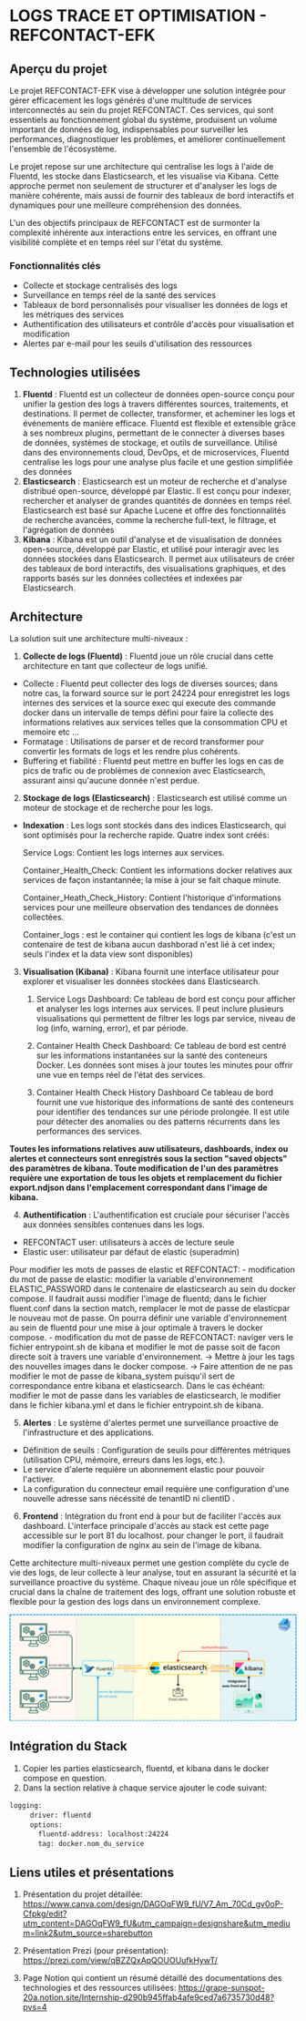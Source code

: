 # LOGS TRACE ET OPTIMISATION - REFCONTACT-EFK

## Aperçu du projet
Le projet REFCONTACT-EFK vise à développer une solution intégrée pour gérer efficacement les logs générés d'une multitude de services interconnectés au sein du projet REFCONTACT. Ces services, qui sont essentiels au fonctionnement global du système, produisent un volume important de données de log, indispensables pour surveiller les performances, diagnostiquer les problèmes, et améliorer continuellement l'ensemble de l'écosystème.

Le projet repose sur une architecture qui centralise les logs à l'aide de Fluentd, les stocke dans Elasticsearch, et les visualise via Kibana. Cette approche permet non seulement de structurer et d'analyser les logs de manière cohérente, mais aussi de fournir des tableaux de bord interactifs et dynamiques pour une meilleure compréhension des données.

L'un des objectifs principaux de REFCONTACT est de surmonter la complexité inhérente aux interactions entre les services, en offrant une visibilité complète et en temps réel sur l'état du système.
### Fonctionnalités clés
- Collecte et stockage centralisés des logs
- Surveillance en temps réel de la santé des services
- Tableaux de bord personnalisés pour visualiser les données de logs et les métriques des services
- Authentification des utilisateurs et contrôle d'accès pour visualisation et modification
- Alertes par e-mail pour les seuils d'utilisation des ressources

## Technologies utilisées
1. **Fluentd** : Fluentd est un collecteur de données open-source conçu pour unifier la gestion des logs à travers différentes sources, traitements, et destinations. Il permet de collecter, transformer, et acheminer les logs et événements de manière efficace. Fluentd est flexible et extensible grâce à ses nombreux plugins, permettant de le connecter à diverses bases de données, systèmes de stockage, et outils de surveillance. Utilisé dans des environnements cloud, DevOps, et de microservices, Fluentd centralise les logs pour une analyse plus facile et une gestion simplifiée des données
2. **Elasticsearch** : Elasticsearch est un moteur de recherche et d'analyse distribué open-source, développé par Elastic. Il est conçu pour indexer, rechercher et analyser de grandes quantités de données en temps réel. Elasticsearch est basé sur Apache Lucene et offre des fonctionnalités de recherche avancées, comme la recherche full-text, le filtrage, et l'agrégation de données
3. **Kibana** : 
Kibana est un outil d'analyse et de visualisation de données open-source, développé par Elastic, et utilisé pour interagir avec les données stockées dans Elasticsearch. Il permet aux utilisateurs de créer des tableaux de bord interactifs, des visualisations graphiques, et des rapports basés sur les données collectées et indexées par Elasticsearch.

## Architecture
La solution suit une architecture multi-niveaux :

1. **Collecte de logs (Fluentd)** :
Fluentd joue un rôle crucial dans cette architecture en tant que collecteur de logs unifié.

- Collecte : Fluentd peut collecter des logs de diverses sources; dans notre cas, la forward source sur le port 24224 pour enregistret les logs internes des services et la source exec qui execute des commande docker dans un intervalle de temps défini pour faire la collecte des informations relatives aux services telles que la consommation CPU et memoire etc ... 
- Formatage : Utilisations de parser et de record transformer pour convertir les formats de logs et les rendre plus cohérents.
- Buffering et fiabilité : Fluentd peut mettre en buffer les logs en cas de pics de trafic ou de problèmes de connexion avec Elasticsearch, assurant ainsi qu'aucune donnée n'est perdue.


2. **Stockage de logs (Elasticsearch)** :
Elasticsearch est utilisé comme un moteur de stockage et de recherche pour les logs.

- **Indexation** : Les logs sont stockés dans des indices Elasticsearch, qui sont optimisés pour la recherche rapide. Quatre index sont créés: 

    Service Logs: Contient les logs internes aux services.

    Container_Health_Check: Contient les informations docker relatives aux services de façon instantannée; la mise à jour se fait chaque minute.

    Container_Heath_Check_History: Contient l'historique d'informations services pour une meilleure observation des tendances de données collectées.

    Container_logs : est le container qui contient les logs de kibana (c'est un contenaire de test de kibana aucun dashborad n'est lié à cet index; seuls l'index et la data view sont disponibles)



3. **Visualisation (Kibana)** :
Kibana fournit une interface utilisateur pour explorer et visualiser les données stockées dans Elasticsearch.

    1. Service Logs Dashboard:
Ce tableau de bord est conçu pour afficher et analyser les logs internes aux services. Il peut inclure plusieurs visualisations qui permettent de filtrer les logs par service, niveau de log (info, warning, error), et par période.

    2. Container Health Check Dashboard:
Ce tableau de bord est centré sur les informations instantanées sur la santé des conteneurs Docker. Les données sont mises à jour toutes les minutes pour offrir une vue en temps réel de l'état des services.
    3. Container Health Check History Dashboard
Ce tableau de bord fournit une vue historique des informations de santé des conteneurs pour identifier des tendances sur une période prolongée. Il est utile pour détecter des anomalies ou des patterns récurrents dans les performances des services.

**Toutes les informations relatives auw utilisateurs, dashboards, index ou alertes et connecteurs sont enregistrés sous la section "saved objects" des paramètres de kibana. Toute modification de l'un des paramètres requière une exportation de tous les objets et remplacement du fichier export.ndjson dans l'emplacement correspondant dans l'image de kibana.**

4. **Authentification** :
L'authentification est cruciale pour sécuriser l'accès aux données sensibles contenues dans les logs.

- REFCONTACT user: utilisateurs à accès de lecture seule
- Elastic user: utilisateur par défaut de elastic (superadmin)

Pour modifier les mots de passes de elastic et REFCONTACT: 
    - modification du mot de passe de elastic: modifier la variable d'environnement ELASTIC_PASSWORD dans le contenaire de elasticsearch au sein du docker compose. Il faudrait aussi modifier l'image de fluentd; dans le fichier fluent.conf dans la section match, remplacer le mot de passe de elasticpar le nouveau mot de passe. On pourra définir une variable d'environnement au sein de fluentd pour une mise à jour optimale à travers le docker compose.
    - modification du mot de passe de REFCONTACT: naviger vers le fichier entrypoint.sh de kibana et modifier le mot de passe soit de facon directe soit à travers une variable d'environnement. 
    -> Mettre à jour les tags des nouvelles images dans le docker compose.
    -> Faire attention de ne pas modifier le mot de passe de kibana_system puisqu'il sert de correspondance entre kibana et elasticsearch. Dans le cas échéant: modifier le mot de passe dans les variables de elasticsearch, le modifier dans le fichier kibana.yml et dans le fichier entrypoint.sh de kibana. 

5. **Alertes** :
Le système d'alertes permet une surveillance proactive de l'infrastructure et des applications.

- Définition de seuils : Configuration de seuils pour différentes métriques (utilisation CPU, mémoire, erreurs dans les logs, etc.).
- Le service d'alerte requière un abonnement elastic pour pouvoir l'activer.
- La configuration du connecteur email requière une configuration d'une nouvelle adresse sans nécéssité de tenantID ni clientID .

6. **Frontend** :
Intégration du front end à pour but de faciliter l'accès aux dashboard. L'interface principale d'accès au stack est cette page accessible sur le port 81 du localhost. 
pour changer le port, il faudrait modifier la configuration de nginx au sein de l'image de kibana.


Cette architecture multi-niveaux permet une gestion complète du cycle de vie des logs, de leur collecte à leur analyse, tout en assurant la sécurité et la surveillance proactive du système. Chaque niveau joue un rôle spécifique et crucial dans la chaîne de traitement des logs, offrant une solution robuste et flexible pour la gestion des logs dans un environnement complexe.

![Architecture Diagram](images/architecture-globale.png)

## Intégration du Stack
1. Copier les parties elasticsearch, fluentd, et kibana dans le docker compose en question.
2. Dans la section relative à chaque service ajouter le code suivant:
 ```bash
 logging:
      driver: fluentd
      options:
        fluentd-address: localhost:24224
        tag: docker.nom_du_service
```

## Liens utiles et présentations
1. Présentation du projet détaillée: https://www.canva.com/design/DAGOqFW9_fU/V7_Am_70Cd_gv0oP-Cfpkg/edit?utm_content=DAGOqFW9_fU&utm_campaign=designshare&utm_medium=link2&utm_source=sharebutton

2. Présentation Prezi (pour présentation): https://prezi.com/view/qBZZQxApQOUOUufkHywT/
3. Page Notion qui contient un résumé détaillé des documentations des technologies et des ressources utilisées: https://grape-sunspot-20a.notion.site/Internship-d290b945ffab4afe9ced7a6735730d48?pvs=4
